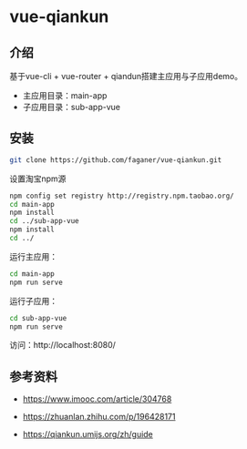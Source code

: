 # vue-qiankun

## 介绍

基于vue-cli + vue-router + qiandun搭建主应用与子应用demo。

- 主应用目录：main-app
- 子应用目录：sub-app-vue

## 安装

```bash
git clone https://github.com/faganer/vue-qiankun.git
```

设置淘宝npm源

```bash
npm config set registry http://registry.npm.taobao.org/
cd main-app
npm install
cd ../sub-app-vue
npm install
cd ../
```

运行主应用：

```bash
cd main-app
npm run serve
```

运行子应用：

```bash
cd sub-app-vue
npm run serve
```

访问：http://localhost:8080/

## 参考资料

- https://www.imooc.com/article/304768

- https://zhuanlan.zhihu.com/p/196428171
- https://qiankun.umijs.org/zh/guide